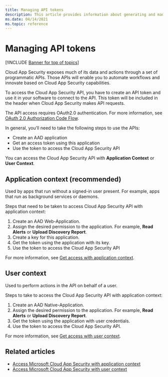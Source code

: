 ```yaml
---
title: Managing API tokens
description: This article provides information about generating and managing API tokens for Cloud App Security.
ms.date: 04/14/2021
ms.topic: reference
---
```

# Managing API tokens

[!INCLUDE [Banner for top of topics](includes/banner.md)]

Cloud App Security exposes much of its data and actions through a set of programmatic APIs. Those APIs will enable you to automate workflows and innovate based on Cloud App Security capabilities.

To access the Cloud App Security API, you have to create an API token and use it in your software to connect to the API. This token will be included in the header when Cloud App Security makes API requests.

The API access requires OAuth2.0 authentication. For more information, see [OAuth 2.0 Authorization Code Flow](/azure/active-directory/develop/active-directory-v2-protocols-oauth-code).

In general, you’ll need to take the following steps to use the APIs:

- Create an AAD application
- Get an access token using this application
- Use the token to access the Cloud App Security API

You can access the Cloud App Security API with **Application Context** or **User Context**.

## Application context (recommended)
  
Used by apps that run without a signed-in user present. For example, apps that run as background services or daemons.

Steps that need to be taken to access Cloud App Security API with application context:

1. Create an AAD Web-Application.
1. Assign the desired permission to the application. For example, **Read Alerts** or **Upload Discovery Report**.
1. Create a key for this application.
1. Get the token using the application with its key.
1. Use the token to access the Cloud App Security API

For more information, see [Get access with application context](api-authentication-application.md).

## User context

Used to perform actions in the API on behalf of a user.

Steps to take to access the Cloud App Security API with application context:

1. Create an AAD Native-Application.
1. Assign the desired permission to the application. For example, **Read Alerts** or **Upload Discovery Report**.
1. Get the token using the application with user credentials.
1. Use the token to access the Cloud App Security API.

For more information, see [Get access with user context](api-authentication-user.md).

## Related articles

- [Access Microsoft Cloud App Security with application context](api-authentication-application.md)
- [Access Microsoft Cloud App Security with user context](api-authentication-user.md)
